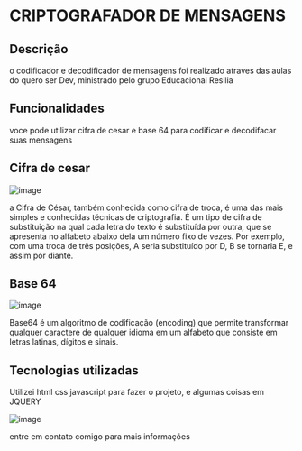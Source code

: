<H1> CRIPTOGRAFADOR DE MENSAGENS </H1>


<h2> Descrição</h2>

o codificador e decodificador de mensagens foi realizado atraves das aulas do  quero ser Dev, ministrado pelo grupo Educacional Resilia   

<h2>Funcionalidades  </h2>

voce pode utilizar cifra de cesar e base 64 para codificar e decodifacar suas mensagens

<h2>Cifra de cesar </h2>

![image](https://user-images.githubusercontent.com/116887504/213901738-5c20a67d-00da-4f44-a6b5-32388c720a3e.png)
 
a Cifra de César, também conhecida como cifra de troca, é uma das mais simples e conhecidas técnicas de criptografia. É um tipo de cifra de substituição na qual cada letra do texto é substituída por outra, que se apresenta no alfabeto abaixo dela um número fixo de vezes. Por exemplo, com uma troca de três posições, A seria substituído por D, B se tornaria E, e assim por diante. 


<h2> Base 64 </h2>

![image](https://user-images.githubusercontent.com/116887504/213901833-37a09064-89e3-4712-87a5-0dda8223ae40.png)


Base64 é um algoritmo de codificação (encoding) que permite transformar qualquer caractere de qualquer idioma em um alfabeto que consiste em letras latinas, dígitos e sinais.

<h2> Tecnologias utilizadas </h2>

Utilizei html css javascript para fazer o projeto, e algumas coisas em JQUERY 



![image](https://user-images.githubusercontent.com/116887504/213901706-7e0ca961-457d-4a72-a4fb-77ef26ec4e41.png)




entre em contato comigo para mais informações 



